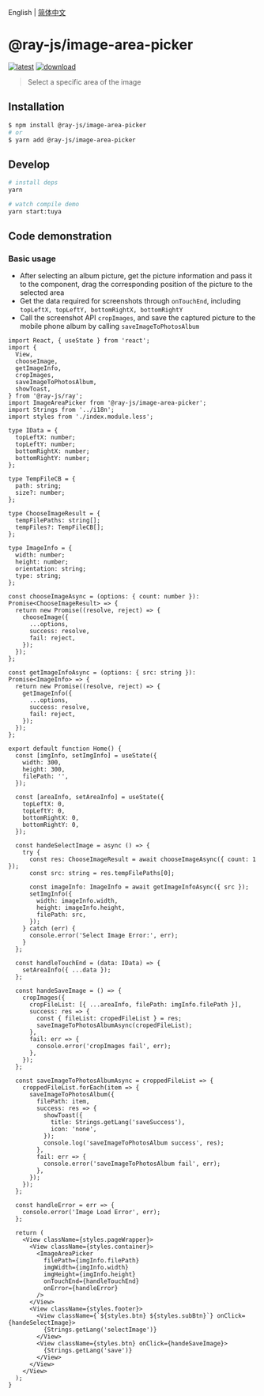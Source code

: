 English | [简体中文](./README-zh_CN.md)

# @ray-js/image-area-picker

[![latest](https://img.shields.io/npm/v/@ray-js/image-area-picker/latest.svg)](https://www.npmjs.com/package/@ray-js/image-area-picker) [![download](https://img.shields.io/npm/dt/@ray-js/image-area-picker.svg)](https://www.npmjs.com/package/@ray-js/image-area-picker)

> Select a specific area of ​​the image

## Installation

```sh
$ npm install @ray-js/image-area-picker
# or
$ yarn add @ray-js/image-area-picker
```

## Develop

```sh
# install deps
yarn

# watch compile demo
yarn start:tuya
```

## Code demonstration

### Basic usage

- After selecting an album picture, get the picture information and pass it to the component, drag the corresponding position of the picture to the selected area
- Get the data required for screenshots through `onTouchEnd`, including `topLeftX, topLeftY, bottomRightX, bottomRightY`
- Call the screenshot API `cropImages`, and save the captured picture to the mobile phone album by calling `saveImageToPhotosAlbum`

```tsx
import React, { useState } from 'react';
import {
  View,
  chooseImage,
  getImageInfo,
  cropImages,
  saveImageToPhotosAlbum,
  showToast,
} from '@ray-js/ray';
import ImageAreaPicker from '@ray-js/image-area-picker';
import Strings from '../i18n';
import styles from './index.module.less';

type IData = {
  topLeftX: number;
  topLeftY: number;
  bottomRightX: number;
  bottomRightY: number;
};

type TempFileCB = {
  path: string;
  size?: number;
};

type ChooseImageResult = {
  tempFilePaths: string[];
  tempFiles?: TempFileCB[];
};

type ImageInfo = {
  width: number;
  height: number;
  orientation: string;
  type: string;
};

const chooseImageAsync = (options: { count: number }): Promise<ChooseImageResult> => {
  return new Promise((resolve, reject) => {
    chooseImage({
      ...options,
      success: resolve,
      fail: reject,
    });
  });
};

const getImageInfoAsync = (options: { src: string }): Promise<ImageInfo> => {
  return new Promise((resolve, reject) => {
    getImageInfo({
      ...options,
      success: resolve,
      fail: reject,
    });
  });
};

export default function Home() {
  const [imgInfo, setImgInfo] = useState({
    width: 300,
    height: 300,
    filePath: '',
  });

  const [areaInfo, setAreaInfo] = useState({
    topLeftX: 0,
    topLeftY: 0,
    bottomRightX: 0,
    bottomRightY: 0,
  });

  const handeSelectImage = async () => {
    try {
      const res: ChooseImageResult = await chooseImageAsync({ count: 1 });
      const src: string = res.tempFilePaths[0];

      const imageInfo: ImageInfo = await getImageInfoAsync({ src });
      setImgInfo({
        width: imageInfo.width,
        height: imageInfo.height,
        filePath: src,
      });
    } catch (err) {
      console.error('Select Image Error:', err);
    }
  };

  const handleTouchEnd = (data: IData) => {
    setAreaInfo({ ...data });
  };

  const handeSaveImage = () => {
    cropImages({
      cropFileList: [{ ...areaInfo, filePath: imgInfo.filePath }],
      success: res => {
        const { fileList: cropedFileList } = res;
        saveImageToPhotosAlbumAsync(cropedFileList);
      },
      fail: err => {
        console.error('cropImages fail', err);
      },
    });
  };

  const saveImageToPhotosAlbumAsync = croppedFileList => {
    croppedFileList.forEach(item => {
      saveImageToPhotosAlbum({
        filePath: item,
        success: res => {
          showToast({
            title: Strings.getLang('saveSuccess'),
            icon: 'none',
          });
          console.log('saveImageToPhotosAlbum success', res);
        },
        fail: err => {
          console.error('saveImageToPhotosAlbum fail', err);
        },
      });
    });
  };

  const handleError = err => {
    console.error('Image Load Error', err);
  };

  return (
    <View className={styles.pageWrapper}>
      <View className={styles.container}>
        <ImageAreaPicker
          filePath={imgInfo.filePath}
          imgWidth={imgInfo.width}
          imgHeight={imgInfo.height}
          onTouchEnd={handleTouchEnd}
          onError={handleError}
        />
      </View>
      <View className={styles.footer}>
        <View className={`${styles.btn} ${styles.subBtn}`} onClick={handeSelectImage}>
          {Strings.getLang('selectImage')}
        </View>
        <View className={styles.btn} onClick={handeSaveImage}>
          {Strings.getLang('save')}
        </View>
      </View>
    </View>
  );
}
```
